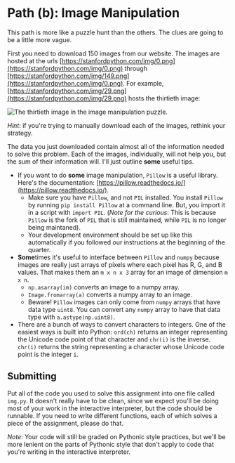 # Path (b): Image Manipulation
This path is more like a puzzle hunt than the others. The clues are going to be a little more vague.

First you need to download 150 images from our website. The images are hosted at the urls [https://stanfordpython.com/img/0.png](https://stanfordpython.com/img/0.png) through [https://stanfordpython.com/img/149.png](https://stanfordpython.com/img/0.png). For example, [https://stanfordpython.com/img/29.png](https://stanfordpython.com/img/29.png) hosts the thirtieth image:

<p style="align: center; max-width: 100%;">
	<img src="https://stanfordpython.com/img/29.png" style="max-width: 100%" alt="The thirtieth image in the image manipulation puzzle." />
</p>

*Hint*: if you're trying to manually download each of the images, rethink your strategy.

The data you just downloaded contain almost all of the information needed to solve this problem. Each of the images, individually, will not help you, but the sum of their information will. I'll just outline **some** useful tips.

* If you want to do **some** image manipulation, `Pillow` is a useful library. Here's the documentation: [https://pillow.readthedocs.io/](https://pillow.readthedocs.io/).
  * Make sure you have `Pillow`, and not `PIL` installed. You install `Pillow` by running `pip install Pillow` at a command line. But, you import it in a script with `import PIL`. (*Note for the curious*: This is because `Pillow` is the fork of `PIL` that is still maintained, while `PIL` is no longer being maintaned).
  * Your development environment should be set up like this automatically if you followed our instructions at the beginning of the quarter.
* **Some**times it's useful to interface between `Pillow` and `numpy` because images are really just arrays of pixels where each pixel has R, G, and B values. That makes them an `m x n x 3` array for an image of dimension `m x n`.
  * `np.asarray(im)` converts an image to a numpy array.
  * `Image.fromarray(a)` converts a numpy array to an image.
  * Beware! `Pillow` images can only come from `numpy` arrays that have data type `uint8`. You can convert any `numpy` array to have that data type with `a.astype(np.uint8)`.
* There are a bunch of ways to convert characters to integers. One of the easiest ways is built into Python: `ord(ch)` returns an integer representing the Unicode code point of that character and `chr(i)` is the inverse. `chr(i)` returns the string representing a character whose Unicode code point is the integer `i`.

## Submitting

Put all of the code you used to solve this assignment into one file called `img.py`. It doesn't really have to be clean, since we expect you'll be doing most of your work in the interactive interpreter, but the code should be runnable. If you need to write different functions, each of which solves a piece of the assignment, please do that.

*Note*: Your code will still be graded on Pythonic style practices, but we'll be more lenient on the parts of Pythonic style that don't apply to code that you're writing in the interactive interpreter.

